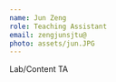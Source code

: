```yaml
---
name: Jun Zeng
role: Teaching Assistant
email: zengjunsjtu@
photo: assets/jun.JPG
---
```

Lab/Content TA
